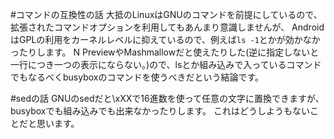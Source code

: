 #コマンドの互換性の話
大抵のLinuxはGNUのコマンドを前提にしているので、拡張されたコマンドオプションを利用してもあんまり意識しませんが、
AndroidはGPLの利用をカーネルレベルに抑えているので、例えば`ls -1`とかが効かなかったりします。
N PreviewやMashmallowだと使えたりした(逆に指定しないと一行につき一つの表示にならない。)ので、lsとか組み込みで入っているコマンドでもなるべくbusyboxのコマンドを使うべきだという結論です。

#sedの話
GNUのsedだと\xXXで16進数を使って任意の文字に置換できますが、busyboxでも組み込みでも出来なかったりします。
これはどうしようもないことだと思います。
